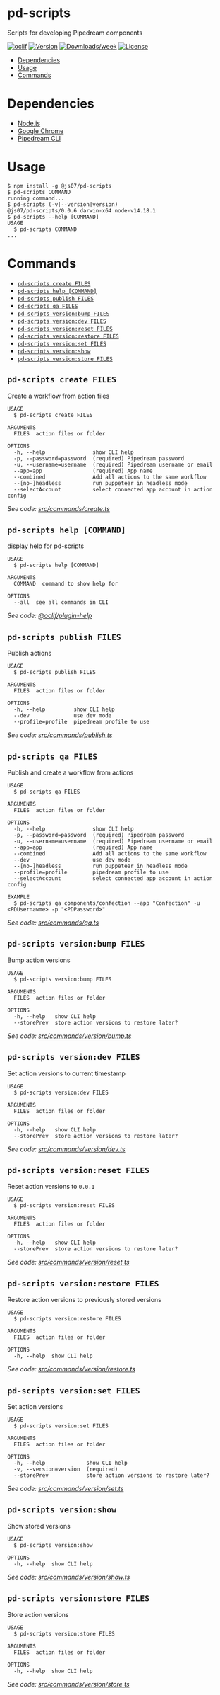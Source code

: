 pd-scripts
==========

Scripts for developing Pipedream components

[![oclif](https://img.shields.io/badge/cli-oclif-brightgreen.svg)](https://oclif.io)
[![Version](https://img.shields.io/npm/v/pd-scripts.svg)](https://npmjs.org/package/pd-scripts)
[![Downloads/week](https://img.shields.io/npm/dw/pd-scripts.svg)](https://npmjs.org/package/pd-scripts)
[![License](https://img.shields.io/npm/l/pd-scripts.svg)](https://github.com/js07/pd-scripts/blob/master/package.json)

<!-- toc -->
* [Dependencies](#dependencies)
* [Usage](#usage)
* [Commands](#commands)
<!-- tocstop -->

# Dependencies
* [Node.js](https://nodejs.org/en/)
* [Google Chrome](https://www.google.com/chrome/)
* [Pipedream CLI](https://pipedream.com/docs/cli/install/)

# Usage
<!-- usage -->
```sh-session
$ npm install -g @js07/pd-scripts
$ pd-scripts COMMAND
running command...
$ pd-scripts (-v|--version|version)
@js07/pd-scripts/0.0.6 darwin-x64 node-v14.18.1
$ pd-scripts --help [COMMAND]
USAGE
  $ pd-scripts COMMAND
...
```
<!-- usagestop -->
# Commands
<!-- commands -->
* [`pd-scripts create FILES`](#pd-scripts-create-files)
* [`pd-scripts help [COMMAND]`](#pd-scripts-help-command)
* [`pd-scripts publish FILES`](#pd-scripts-publish-files)
* [`pd-scripts qa FILES`](#pd-scripts-qa-files)
* [`pd-scripts version:bump FILES`](#pd-scripts-versionbump-files)
* [`pd-scripts version:dev FILES`](#pd-scripts-versiondev-files)
* [`pd-scripts version:reset FILES`](#pd-scripts-versionreset-files)
* [`pd-scripts version:restore FILES`](#pd-scripts-versionrestore-files)
* [`pd-scripts version:set FILES`](#pd-scripts-versionset-files)
* [`pd-scripts version:show`](#pd-scripts-versionshow)
* [`pd-scripts version:store FILES`](#pd-scripts-versionstore-files)

## `pd-scripts create FILES`

Create a workflow from action files

```
USAGE
  $ pd-scripts create FILES

ARGUMENTS
  FILES  action files or folder

OPTIONS
  -h, --help               show CLI help
  -p, --password=password  (required) Pipedream password
  -u, --username=username  (required) Pipedream username or email
  --app=app                (required) App name
  --combined               Add all actions to the same workflow
  --[no-]headless          run puppeteer in headless mode
  --selectAccount          select connected app account in action config
```

_See code: [src/commands/create.ts](https://github.com/js07/pd-scripts/blob/v0.0.6/src/commands/create.ts)_

## `pd-scripts help [COMMAND]`

display help for pd-scripts

```
USAGE
  $ pd-scripts help [COMMAND]

ARGUMENTS
  COMMAND  command to show help for

OPTIONS
  --all  see all commands in CLI
```

_See code: [@oclif/plugin-help](https://github.com/oclif/plugin-help/blob/v3.2.3/src/commands/help.ts)_

## `pd-scripts publish FILES`

Publish actions

```
USAGE
  $ pd-scripts publish FILES

ARGUMENTS
  FILES  action files or folder

OPTIONS
  -h, --help         show CLI help
  --dev              use dev mode
  --profile=profile  pipedream profile to use
```

_See code: [src/commands/publish.ts](https://github.com/js07/pd-scripts/blob/v0.0.6/src/commands/publish.ts)_

## `pd-scripts qa FILES`

Publish and create a workflow from actions

```
USAGE
  $ pd-scripts qa FILES

ARGUMENTS
  FILES  action files or folder

OPTIONS
  -h, --help               show CLI help
  -p, --password=password  (required) Pipedream password
  -u, --username=username  (required) Pipedream username or email
  --app=app                (required) App name
  --combined               Add all actions to the same workflow
  --dev                    use dev mode
  --[no-]headless          run puppeteer in headless mode
  --profile=profile        pipedream profile to use
  --selectAccount          select connected app account in action config

EXAMPLE
  $ pd-scripts qa components/confection --app "Confection" -u <PDUsernawme> -p "<PDPassword>"
```

_See code: [src/commands/qa.ts](https://github.com/js07/pd-scripts/blob/v0.0.6/src/commands/qa.ts)_

## `pd-scripts version:bump FILES`

Bump action versions

```
USAGE
  $ pd-scripts version:bump FILES

ARGUMENTS
  FILES  action files or folder

OPTIONS
  -h, --help   show CLI help
  --storePrev  store action versions to restore later?
```

_See code: [src/commands/version/bump.ts](https://github.com/js07/pd-scripts/blob/v0.0.6/src/commands/version/bump.ts)_

## `pd-scripts version:dev FILES`

Set action versions to current timestamp

```
USAGE
  $ pd-scripts version:dev FILES

ARGUMENTS
  FILES  action files or folder

OPTIONS
  -h, --help   show CLI help
  --storePrev  store action versions to restore later?
```

_See code: [src/commands/version/dev.ts](https://github.com/js07/pd-scripts/blob/v0.0.6/src/commands/version/dev.ts)_

## `pd-scripts version:reset FILES`

Reset action versions to `0.0.1`

```
USAGE
  $ pd-scripts version:reset FILES

ARGUMENTS
  FILES  action files or folder

OPTIONS
  -h, --help   show CLI help
  --storePrev  store action versions to restore later?
```

_See code: [src/commands/version/reset.ts](https://github.com/js07/pd-scripts/blob/v0.0.6/src/commands/version/reset.ts)_

## `pd-scripts version:restore FILES`

Restore action versions to previously stored versions

```
USAGE
  $ pd-scripts version:restore FILES

ARGUMENTS
  FILES  action files or folder

OPTIONS
  -h, --help  show CLI help
```

_See code: [src/commands/version/restore.ts](https://github.com/js07/pd-scripts/blob/v0.0.6/src/commands/version/restore.ts)_

## `pd-scripts version:set FILES`

Set action versions

```
USAGE
  $ pd-scripts version:set FILES

ARGUMENTS
  FILES  action files or folder

OPTIONS
  -h, --help             show CLI help
  -v, --version=version  (required)
  --storePrev            store action versions to restore later?
```

_See code: [src/commands/version/set.ts](https://github.com/js07/pd-scripts/blob/v0.0.6/src/commands/version/set.ts)_

## `pd-scripts version:show`

Show stored versions

```
USAGE
  $ pd-scripts version:show

OPTIONS
  -h, --help  show CLI help
```

_See code: [src/commands/version/show.ts](https://github.com/js07/pd-scripts/blob/v0.0.6/src/commands/version/show.ts)_

## `pd-scripts version:store FILES`

Store action versions

```
USAGE
  $ pd-scripts version:store FILES

ARGUMENTS
  FILES  action files or folder

OPTIONS
  -h, --help  show CLI help
```

_See code: [src/commands/version/store.ts](https://github.com/js07/pd-scripts/blob/v0.0.6/src/commands/version/store.ts)_
<!-- commandsstop -->

